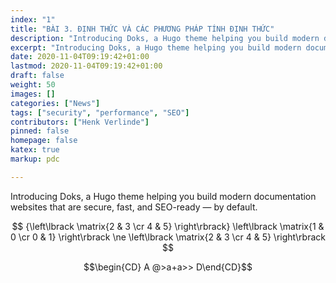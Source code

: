 ```yaml
---
index: "1"
title: "BÀI 3. ĐỊNH THỨC VÀ CÁC PHƯƠNG PHÁP TÍNH ĐỊNH THỨC"
description: "Introducing Doks, a Hugo theme helping you build modern documentation websites that are secure, fast, and SEO-ready — by default."
excerpt: "Introducing Doks, a Hugo theme helping you build modern documentation websites that are secure, fast, and SEO-ready — by default."
date: 2020-11-04T09:19:42+01:00
lastmod: 2020-11-04T09:19:42+01:00
draft: false
weight: 50
images: []
categories: ["News"]
tags: ["security", "performance", "SEO"]
contributors: ["Henk Verlinde"]
pinned: false
homepage: false
katex: true
markup: pdc

---
```


Introducing Doks, a Hugo theme helping you build modern documentation websites that are secure, fast, and SEO-ready — by default.

$$ {\left\lbrack \matrix{2 & 3 \cr 4 & 5} \right\rbrack} 
 \left\lbrack \matrix{1 & 0 \cr 0 & 1} \right\rbrack
\ne \left\lbrack \matrix{2 & 3 \cr 4 & 5} \right\rbrack
$$

$$\begin{CD} A @>a+a>> D\end{CD}$$
